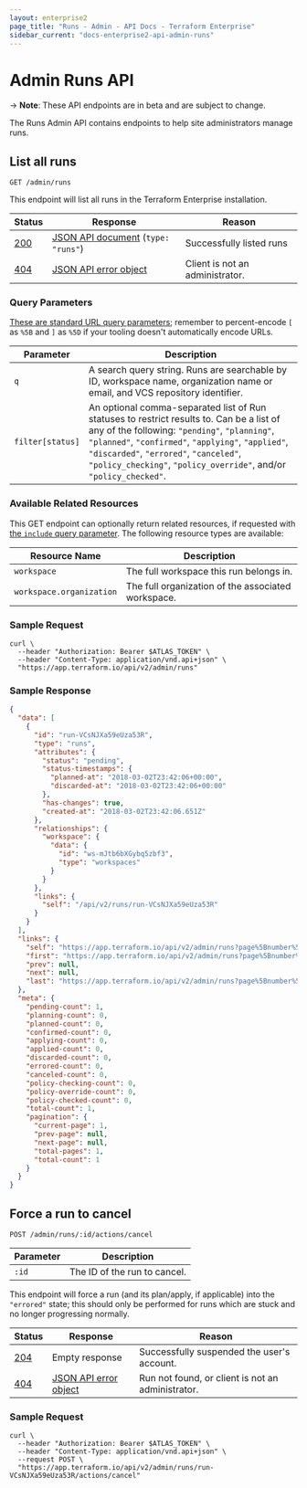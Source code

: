 ```yaml
---
layout: enterprise2
page_title: "Runs - Admin - API Docs - Terraform Enterprise"
sidebar_current: "docs-enterprise2-api-admin-runs"
---
```


# Admin Runs API

-> **Note**: These API endpoints are in beta and are subject to change.

The Runs Admin API contains endpoints to help site administrators manage runs.

## List all runs

`GET /admin/runs`

This endpoint will list all runs in the Terraform Enterprise installation.

Status  | Response                               | Reason
--------|----------------------------------------|----------
[200][] | [JSON API document][] (`type: "runs"`) | Successfully listed runs
[404][] | [JSON API error object][]              | Client is not an administrator.

[200]: https://developer.mozilla.org/en-US/docs/Web/HTTP/Status/200
[404]: https://developer.mozilla.org/en-US/docs/Web/HTTP/Status/404
[JSON API document]: https://www.terraform.io/docs/enterprise/api/index.html#json-api-documents
[JSON API error object]: http://jsonapi.org/format/#error-objects

### Query Parameters

[These are standard URL query parameters](./index.html#query-parameters); remember to percent-encode `[` as `%5B` and `]` as `%5D` if your tooling doesn't automatically encode URLs.

Parameter           | Description
--------------------|------------
`q`                 | A search query string. Runs are searchable by ID, workspace name, organization name or email, and VCS repository identifier.
`filter[status]`    | An optional comma-separated list of Run statuses to restrict results to. Can be a list of any of the following: `"pending"`, `"planning"`, `"planned"`, `"confirmed"`, `"applying"`, `"applied"`, `"discarded"`, `"errored"`, `"canceled"`, `"policy_checking"`, `"policy_override"`, and/or `"policy_checked"`.

### Available Related Resources

This GET endpoint can optionally return related resources, if requested with [the `include` query parameter](./index.html#inclusion-of-related-resources). The following resource types are available:

Resource Name            | Description
-------------------------|------------
`workspace`              | The full workspace this run belongs in.
`workspace.organization` | The full organization of the associated workspace.

### Sample Request

```shell
curl \
  --header "Authorization: Bearer $ATLAS_TOKEN" \
  --header "Content-Type: application/vnd.api+json" \
  "https://app.terraform.io/api/v2/admin/runs"
```

### Sample Response

```json
{
  "data": [
    {
      "id": "run-VCsNJXa59eUza53R",
      "type": "runs",
      "attributes": {
        "status": "pending",
        "status-timestamps": {
          "planned-at": "2018-03-02T23:42:06+00:00",
          "discarded-at": "2018-03-02T23:42:06+00:00"
        },
        "has-changes": true,
        "created-at": "2018-03-02T23:42:06.651Z"
      },
      "relationships": {
        "workspace": {
          "data": {
            "id": "ws-mJtb6bXGybq5zbf3",
            "type": "workspaces"
          }
        }
      },
      "links": {
        "self": "/api/v2/runs/run-VCsNJXa59eUza53R"
      }
    }
  ],
  "links": {
    "self": "https://app.terraform.io/api/v2/admin/runs?page%5Bnumber%5D=1&page%5Bsize%5D=20",
    "first": "https://app.terraform.io/api/v2/admin/runs?page%5Bnumber%5D=1&page%5Bsize%5D=20",
    "prev": null,
    "next": null,
    "last": "https://app.terraform.io/api/v2/admin/runs?page%5Bnumber%5D=1&page%5Bsize%5D=20"
  },
  "meta": {
    "pending-count": 1,
    "planning-count": 0,
    "planned-count": 0,
    "confirmed-count": 0,
    "applying-count": 0,
    "applied-count": 0,
    "discarded-count": 0,
    "errored-count": 0,
    "canceled-count": 0,
    "policy-checking-count": 0,
    "policy-override-count": 0,
    "policy-checked-count": 0,
    "total-count": 1,
    "pagination": {
      "current-page": 1,
      "prev-page": null,
      "next-page": null,
      "total-pages": 1,
      "total-count": 1
    }
  }
}
```

## Force a run to cancel

`POST /admin/runs/:id/actions/cancel`

Parameter | Description
----------|------------
`:id`     | The ID of the run to cancel.

This endpoint will force a run (and its plan/apply, if applicable) into the `"errored"` state; this should only be performed for runs which are stuck and no longer progressing normally.

Status  | Response                  | Reason
--------|---------------------------|----------
[204][] | Empty response            | Successfully suspended the user's account.
[404][] | [JSON API error object][] | Run not found, or client is not an administrator.

[204]: https://developer.mozilla.org/en-US/docs/Web/HTTP/Status/204
[404]: https://developer.mozilla.org/en-US/docs/Web/HTTP/Status/404
[JSON API error object]: http://jsonapi.org/format/#error-objects

### Sample Request

```shell
curl \
  --header "Authorization: Bearer $ATLAS_TOKEN" \
  --header "Content-Type: application/vnd.api+json" \
  --request POST \
  "https://app.terraform.io/api/v2/admin/runs/run-VCsNJXa59eUza53R/actions/cancel"
```
